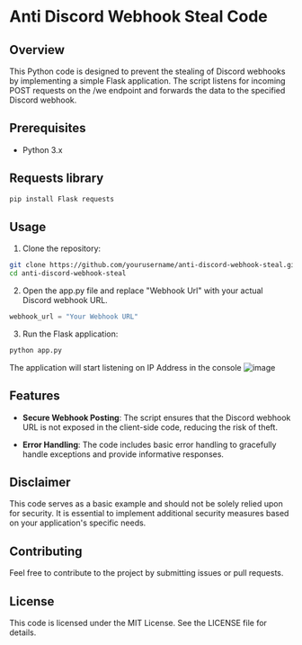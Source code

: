 # Anti Discord Webhook Steal Code
## Overview
This Python code is designed to prevent the stealing of Discord webhooks by implementing a simple Flask application. The script listens for incoming POST requests on the /we endpoint and forwards the data to the specified Discord webhook.

## Prerequisites
- Python 3.x
## Requests library
```bash
pip install Flask requests
```
## Usage
1. Clone the repository:
```bash
git clone https://github.com/yourusername/anti-discord-webhook-steal.git
cd anti-discord-webhook-steal
```
2. Open the app.py file and replace "Webhook Url" with your actual Discord webhook URL.
```python
webhook_url = "Your Webhook URL"
```
3. Run the Flask application:
```bash
python app.py
```
The application will start listening on IP Address in the console
![image](https://github.com/AxMilin/Anti-Webhook-Steal/assets/151182569/a81281f7-ee21-41a8-811b-c30c5b47b693)



## Features
- **Secure Webhook Posting**: The script ensures that the Discord webhook URL is not exposed in the client-side code, reducing the risk of theft.

- **Error Handling**: The code includes basic error handling to gracefully handle exceptions and provide informative responses.

## Disclaimer
This code serves as a basic example and should not be solely relied upon for security. It is essential to implement additional security measures based on your application's specific needs.

## Contributing
Feel free to contribute to the project by submitting issues or pull requests.

## License
This code is licensed under the <a target="LICENSE">MIT License</a>. See the LICENSE file for details.
